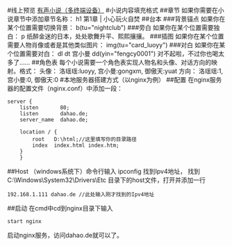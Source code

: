 #线上预览
[有声小说（多终端设备）](http://dahao.de/xiaoshuo/)
#小说内容填充格式
##章节
如果你需要在小说章节中添加章节名称：
    h1 第1章 | 小心玩火自焚
##台本
###背景锚点
如果你在某个位置需要切换背景：
    b(tu="nightclub")
###旁白
如果你在某个位置需要独白：
    p 纸醉金迷的日本，处处歌舞升平、熙熙攘攘。
###插图
如果你在某个位置需要人物肖像或者是其他类似图片：
    img(tu="card_luoyy")
###对白
如果你在某个位置需要对白：
    dl
        dt 宫小曼
        dd(yin="fengcy0001") 对不起啦，不过你也喝太多了……
##角色表
每个小说需要一个角色表实现人物名和头像、对话方向的映射。格式：
头像：
洛瑶瑶:luoyy,
宫小曼:gongxm,
御傲天:yuat
方向：
洛瑶瑶:1,
宫小曼:0,
御傲天:0
#本地服务器搭建方式（以nginx为例）
##配置
在nginx服务器的配置文件（nginx.conf）中添加一段：

	server {
		listen       80;
		listen       dahao.de;
		server_name  dahao.de;

		location / {
		    root   D:\html;//这里填写你的目录路径
		    index  index.html index.htm;
		}
    	}
	
##Host
（windows系统下）命令行输入 ipconfig 找到Ipv4地址，
找到 C:\Windows\System32\Drivers\Etc 目录下的host文件，打开并添加一行

	192.168.1.111 dahao.de //此处输入刚才找到的Ipv4地址

##启动
在cmd中cd到nginx目录下输入

	start nginx
	
启动nginx服务，访问dahao.de就可以了。
